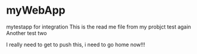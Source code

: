 # myWebApp
mytestapp for integration 
This is the read me file from my probjct
test again
Another test
two

I really need to get to push this, i need to go home now!!!